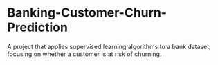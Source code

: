# Banking-Customer-Churn-Prediction
A project that applies supervised learning algorithms to a bank dataset, focusing on whether a customer is at risk of churning.
